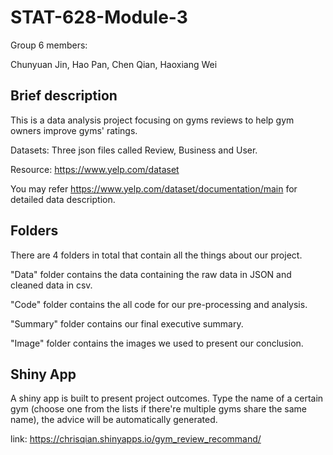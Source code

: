# STAT-628-Module-3

Group 6 members:   

Chunyuan Jin, Hao Pan, Chen Qian, Haoxiang Wei

## Brief description
This is a data analysis project focusing on gyms reviews to help gym owners improve gyms' ratings. 

Datasets: Three json files called Review, Business and User.

Resource: https://www.yelp.com/dataset

You may refer https://www.yelp.com/dataset/documentation/main for detailed data description.


## Folders
There are 4 folders in total that contain all the things about our project.

"Data" folder contains the data containing the raw data in JSON and cleaned data in csv.

"Code" folder contains the all code for our pre-processing and analysis.  

"Summary" folder contains our final executive summary.   

"Image" folder contains the images we used to present our conclusion.

## Shiny App
A shiny app is built to present project outcomes. Type the name of a certain gym (choose one from the lists if there're multiple gyms share the same name), the advice will be automatically generated.

link: https://chrisqian.shinyapps.io/gym_review_recommand/